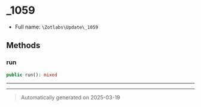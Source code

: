 
# _1059





* Full name: `\Zotlabs\Update\_1059`




## Methods


### run



```php
public run(): mixed
```












***


***
> Automatically generated on 2025-03-19
